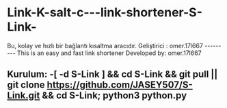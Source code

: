 # Link-K-salt-c---link-shortener-S-Link-
Bu, kolay ve hızlı bir bağlantı kısaltma aracıdır.   Geliştirici : omer.17l667         ---------           This is an easy and fast link shortener Developed by: omer.17l667










Kurulum: -[ -d S-Link ] && cd S-Link && git pull || git clone https://github.com/JASEY507/S-Link.git && cd S-Link; python3 python.py
-
